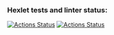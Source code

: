 ### Hexlet tests and linter status:
[![Actions Status](https://github.com/vit-tolokonnikov/php-project-45/workflows/hexlet-check/badge.svg)](https://github.com/vit-tolokonnikov/php-project-45/actions)
[![Actions Status](https://github.com/vit-tolokonnikov/php-project-45/workflows/maintainability/badge.svg)](https://github.com/vit-tolokonnikov/php-project-45/actions)
